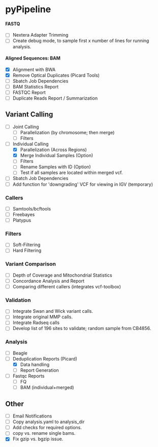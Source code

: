 pyPipeline
=========

#### FASTQ

- [ ] Nextera Adapter Trimming
- [ ] Create debug mode, to sample first x number of lines for running analysis.

#### Aligned Sequences: BAM

- [X] Alignment with BWA
- [X] Remove Optical Duplicates (Picard Tools)
- [ ] Sbatch Job Dependencies
- [ ] BAM Statistics Report
- [ ] FASTQC Report
- [ ] Duplicate Reads Report / Summarization

## Variant Calling

- [ ] Joint Calling
	- [ ] Parallelization (by chromosome; then merge)
	- [ ] Filters
- [ ] Individual Calling
	- [X] Parallelization (Across Regions)
	- [X] Merge Individual Samples (Option)
	- [ ] Filters
	- [ ] Rename Samples with ID (Option)
	- [ ] Test if all samples are located within merged vcf.
- [ ] Sbatch Job Dependencies
- [ ] Add function for 'downgrading' VCF for viewing in IGV (temporary)

### Callers 

- [ ] Samtools/bcftools
- [ ] Freebayes
- [ ] Platypus

### Filters

- [ ] Soft-Filtering
- [ ] Hard Filtering

### Variant Comparison

- [ ] Depth of Coverage and Mitochondrial Statistics
- [ ] Concordance Analysis and Report
- [ ] Comparing different callers (integrates vcf-toolbox)

### Validation

- [ ] Integrate Swan and Wick variant calls.
- [ ] Integrate original MMP calls.
- [ ] Integrate Radseq calls
- [ ] Develop list of 196 sites to validate; random sample from CB4856.

### Analysis

- [ ] Beagle
- [ ] Deduplication Reports (Picard)
	- [X] Data handling
	- [ ] Report Generation
- [ ] Fastqc Reports
	- [ ] FQ
	- [ ] BAM (individual+merged)

## Other

- [ ] Email Notifications
- [ ] Copy analysis.yaml to analysis_dir
- [ ] Add checks for required options.
- [ ] copy vs. rename single bams.
- [X] Fix gzip vs. bgzip issue.
